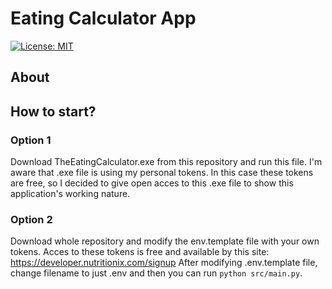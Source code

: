 # Eating Calculator App
[![License: MIT](https://img.shields.io/badge/License-MIT-yellow.svg)](https://opensource.org/licenses/MIT) 

## About

## How to start?
### Option 1
Download TheEatingCalculator.exe from this repository and run this file.
I'm aware that .exe file is using my personal tokens. In this case these tokens are free, so I decided to give open acces to this .exe file to show this application's working nature.

### Option 2
Download whole repository and modify the env.template file with your own tokens. Acces to these tokens is free and available by this site: https://developer.nutritionix.com/signup
After modifying .env.template file, change filename to just .env and then you can run `python src/main.py`.
